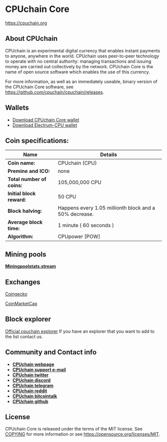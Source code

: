CPUchain Core
=====================================

https://cpuchain.org

About CPUchain 
----------------

CPUchain is an experimental digital currency that enables instant payments to
anyone, anywhere in the world. CPUchain uses peer-to-peer technology to operate
with no central authority: managing transactions and issuing money are carried
out collectively by the network. CPUchain Core is the name of open source
software which enables the use of this currency.

For more information, as well as an immediately useable, binary version of
the CPUchain Core software, see https://github.com/cpuchain/cpuchain/releases.

Wallets
-------
- [Download CPUchain Core wallet](https://github.com/cpuchain/cpuchain/releases/latest)
- [Download Electrum-CPU wallet](https://github.com/cpuchain/electrum-cpu/releases/latest)


Coin specifications:
-------

Name | Details
------ | ------
**Coin name:** | CPUchain  (CPU)
**Premine and ICO:** | none
**Total number of coins:** | 105,000,000 CPU
**Initial block reward:** | 50 CPU
**Block halving:** | Happens every 1.05 millionth block and a 50% decrease.
**Average block time:** | 1 minute ( 60 seconds )
**Algorithm:** | CPUpower [POW]
 
 
Mining pools
-------
[**Miningpoolstats.stream**](https://miningpoolstats.stream/cpuchain)


Exchanges
-------
[Coingecko](https://www.coingecko.com/en/coins/cpuchain)

[CoinMarketCap](https://coinmarketcap.com/currencies/cpuchain)

 
Block explorer
-------

[Official cpuchain explorer](https://explorer.cpuchain.org)
If you have an explorer that you want to add to the list contact us. 


Community and Contact info
-------

- [**CPUchain webpage**](https://cpuchain.org/)
- [**CPUchain support e-mail**](mailto:info@cpuchain.org)
- [**CPUchain twitter**](https://twitter.com/cpuchain)
- [**CPUchain discord**](https://discord.io/cpuchain)
- [**CPUchain telegram**](https://t.me/cpuchaincore)
- [**CPUchain reddit**](https://reddit.com/r/cpuchain) 
- [**CPUchain bitcointalk**](https://bitcointalk.org/index.php?topic=5161183.0)
- [**CPUchain github**](https://github.com/cpuchain)


License
-------

CPUchain Core is released under the terms of the MIT license. See [COPYING](COPYING) for more
information or see https://opensource.org/licenses/MIT.
